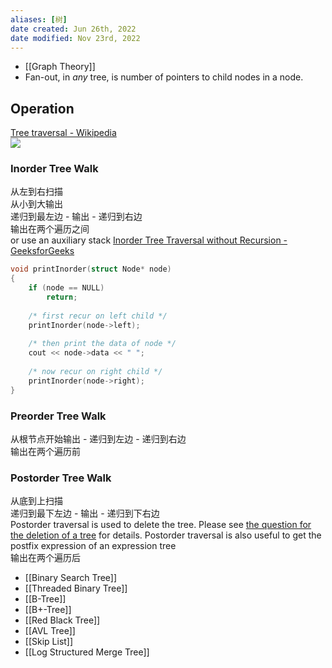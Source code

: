 ```yaml
---
aliases: [树]
date created: Jun 26th, 2022
date modified: Nov 23rd, 2022
---
```

- [[Graph Theory]]
- Fan-out, in _any_ tree, is number of pointers to child nodes in a node.

## Operation
[Tree traversal - Wikipedia](https://en.wikipedia.org/wiki/Tree_traversal)  
![](https://img.ynchen.me/2022/11/149dd8c2dc3e1dc022da82f0cc224260.webp)

### Inorder Tree Walk
从左到右扫描  
从小到大输出  
递归到最左边 - 输出 - 递归到右边  
输出在两个遍历之间  
or use an auxiliary stack [Inorder Tree Traversal without Recursion - GeeksforGeeks](https://www.geeksforgeeks.org/inorder-tree-traversal-without-recursion/) 

```c++
void printInorder(struct Node* node)
{
    if (node == NULL)
        return;
 
    /* first recur on left child */
    printInorder(node->left);
 
    /* then print the data of node */
    cout << node->data << " ";
 
    /* now recur on right child */
    printInorder(node->right);
}
```

### Preorder Tree Walk
从根节点开始输出 - 递归到左边 - 递归到右边  
输出在两个遍历前

### Postorder Tree Walk
从底到上扫描  
递归到最下左边 - 输出 - 递归到下右边  
Postorder traversal is used to delete the tree. Please see [the question for the deletion of a tree](https://www.geeksforgeeks.org/write-a-c-program-to-delete-a-tree/) for details. Postorder traversal is also useful to get the postfix expression of an expression tree  
输出在两个遍历后

- [[Binary Search Tree]]
- [[Threaded Binary Tree]]
- [[B-Tree]]
- [[B+-Tree]]
- [[Red Black Tree]]
- [[AVL Tree]]
- [[Skip List]]
- [[Log Structured Merge Tree]]